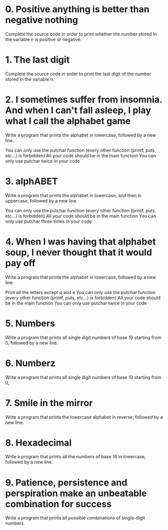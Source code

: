 # 0. Positive anything is better than negative nothing

Complete the source code in order to print whether the number stored in the variable n is positive or negative.

# 1. The last digit

Complete the source code in order to print the last digit of the number stored in the variable n.

# 2. I sometimes suffer from insomnia. And when I can't fall asleep, I play what I call the alphabet game

Write a program that prints the alphabet in lowercase, followed by a new line.

You can only use the putchar function (every other function (printf, puts, etc…) is forbidden)
All your code should be in the main function
You can only use putchar twice in your code

# 3. alphABET

Write a program that prints the alphabet in lowercase, and then in uppercase, followed by a new line.

You can only use the putchar function (every other function (printf, puts, etc…) is forbidden)
All your code should be in the main function
You can only use putchar three times in your code

# 4. When I was having that alphabet soup, I never thought that it would pay off

Write a program that prints the alphabet in lowercase, followed by a new line.

Print all the letters except q and e
You can only use the putchar function (every other function (printf, puts, etc…) is forbidden)
All your code should be in the main function
You can only use putchar twice in your code

# 5. Numbers

Write a program that prints all single digit numbers of base 10 starting from 0, followed by a new line.

# 6. Numberz

Write a program that prints all single digit numbers of base 10 starting from 0,

# 7. Smile in the mirror

Write a program that prints the lowercase alphabet in reverse, followed by a new line.

# 8. Hexadecimal

Write a program that prints all the numbers of base 16 in lowercase, followed by a new line.

# 9. Patience, persistence and perspiration make an unbeatable combination for success

Write a program that prints all possible combinations of single-digit numbers.
